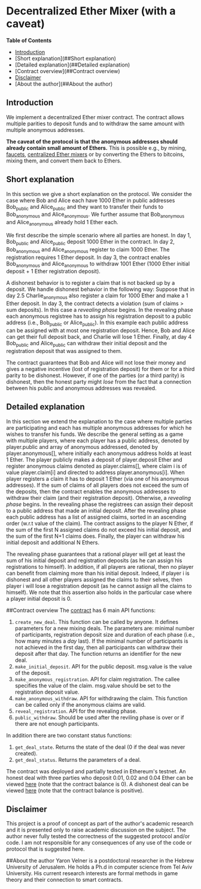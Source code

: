 # Decentralized Ether Mixer (with a caveat)
**Table of Contents**
- [Introduction](##Introduction)
- [Short explanation](##Short explanation)
- [Detailed explanation](##Detailed explanation)
- [Contract overview](##Contract overview)
- [Disclaimer](##Disclaimer)
- [About the author](##About the author)

## Introduction
We implement a decentralized Ether mixer contract.
The contract allows multiple parities to deposit funds and to withdraw the same amount with multiple anonymous addresses.

**The caveat of the protocol is that the anonymous addresses should already contain small amount of Ethers.**
This is possible e.g., by mining, [faucets](https://cryptojunction.com/top-10-ethereum-faucets-2016/), [centralized Ether mixers](https://ethermixer.com/) or by converting the Ethers to bitcoins, mixing them, and convert them back to Ethers.

## Short explanation
In this section we give a short explanation on the protocol.
We consider the case where Bob and Alice each have 1000 Ether in public addresses Bob<sub>public</sub> and Alice<sub>public</sub> and they want to transfer their funds to Bob<sub>anonymous</sub> and Alice<sub>anonymous</sub>.
We further assume that Bob<sub>anonymous</sub> and Alice<sub>anonymous</sub> already hold 1 Ether each.

We first describe the simple scenario where all parties are honest.
In day 1, Bob<sub>public</sub> and Alice<sub>public</sub> deposit 1000 Ether in the contract.
In day 2, Bob<sub>anonymous</sub> and Alice<sub>anonymous</sub> register to claim 1000 Ether. The registration requires 1 Ether deposit.
In day 3, the contract enables Bob<sub>anonymous</sub> and Alice<sub>anonymous</sub> to withdraw 1001 Ether (1000 Ether initial deposit + 1 Ether registration deposit).

A dishonest behavior is to register a claim that is not backed up by a deposit.
We handle dishonest behavior in the following way:
Suppose that in day 2.5 Charlie<sub>anonymous</sub> also register a claim for 1000 Ether and make a 1 Ether deposit.
In day 3, the contract detects a violation (sum of claims > sum deposits). In this case a *revealing phase* begins.
In the revealing phase each anonymous registree has to assign his registration deposit to a public address (i.e., Bob<sub>public</sub> or Alice<sub>public</sub>).
In this example each public address can be assigned with at most one registration deposit.
Hence, Bob and Alice can get their full deposit back, and Charlie will lose 1 Ether.
Finally, at day 4 Bob<sub>public</sub> and Alice<sub>public</sub> can withdraw their initial deposit and the registration deposit that was assigned to them.

The contract guarantees that Bob and Alice will not lose their money and gives a negative incentive (lost of registration deposit) for them or for a third parity to be dishonest.
However, if one of the parties (or a third parity) is dishonest, then the honest party might *lose* from the fact that a connection between his public and anonymous addresses was revealed.

## Detailed explanation
In this section we extend the explanation to the case where multiple parties are participating and each has multiple anonymous addresses for which he wishes to transfer his funds.
We describe the general setting as a game with multiple players, where each player has a public address, denoted by player.public and array of anonymous addressed, denoted by player.anonymous[], where initially each anonymous address holds at least 1 Ether.
The player publicly makes a deposit of player.deposit Ether and register anonymous claims denoted as player.claims[], where claim i is of value player.claim[i] and directed to address player.anonymous[i].
When player registers a claim it has to deposit 1 Ether (via one of his anonymous addresses).
If the sum of claims of all players does not exceed the sum of the deposits, then the contract enables the anonymous addresses to withdraw their claim (and their registration deposit).
Otherwise, a *revealing phase* begins.
In the revealing phase the registrees can assign their deposit to a public address that made an initial deposit.
After the revealing phase each public address has a list of assigned claims, sorted in an ascending order (w.r.t value of the claim).
The contract assigns to the player N Ether, if the sum of the first N assigned claims do not exceed his initial deposit, and the sum of the first N+1 claims does.
Finally, the player can withdraw his initial deposit and additional N Ethers.

The revealing phase guarantees that a rational player will get at least the sum of his initial deposit and registration deposits (as he can assign his registrations to himself).
In addition, if all players are rational, then no player can benefit from claiming more than his initial deposit.
Indeed, if player i is dishonest and all other players assigned the claims to their selves, then player i will lose a registration deposit (as he cannot assign all the claims to himself).
We note that this assertion also holds in the particular case where a player initial deposit is 0.

##Contract overview
The [contract](https://github.com/yaronvel/smart_contracts/blob/master/mixer/mix.sol) has 6 main API functions:
1. `create_new_deal`. This function can be called by anyone. It defines parameters for a new mixing deals. The parameters are: minimal number of participants, registration deposit size and duration of each phase (i.e., how many minutes a *day* last).
If the minimal number of participants is not achieved in the first day, then all participants can withdraw their deposit after that day.
The function returns an identifier for the new deal.
2. `make_initial_deposit`. API for the public deposit. msg.value is the value of the deposit.
3. `make_anonymous_registration`. API for claim registration. The callee specifies the value of the claim. msg.value should be set to the registration deposit value.
4. `make_anonymous_withdraw`. API for withdrawing the claim. This function can be called only if the anonymous claims are valid.
5. `reveal_registration`. API for the revealing phase.
6. `public_withdraw`. Should be used after the reviling phase is over or if there are not enough participants.

In addition there are two constant status functions:
1. `get_deal_state`. Returns the state of the deal (0 if the deal was never created).
2. `get_deal_status`. Returns the parameters of a deal.

The contract was deployed and partially tested in Ethereum's testnet.
An honest deal with three parties who deposit 0.01, 0.02 and 0.04 Ether can be viewed [here](http://testnet.etherscan.io/address/0x69959957894d25adac7ca8ebe65ada16d85072be) (note that the contract balance is 0).
A dishonest deal can be viewed [here](http://testnet.etherscan.io/address/0x9315e8f087b9a4df0ea1dc8e19ec641de4c19c03) (note that the contract balance is positive).

## Disclaimer
This project is a proof of concept as part of the author's academic research and it is presented only to raise academic discussion on the subject.
The author never fully tested the correctness of the suggested protocol and/or code.
I am not responsible for any consequences of any use of the code or protocol that is suggested here.

##About the author
Yaron Velner is a postdoctoral researcher in the Hebrew University of Jerusalem.
He holds a Ph.d in computer science from Tel Aviv University.
His current research interests are formal methods in game theory and their connection to smart contracts.

